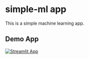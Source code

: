 # simple-ml app

This is a simple machine learning app.

## Demo App

[![Streamlit App](https://static.streamlit.io/badges/streamlit_badge_black_white.svg)](https://simple-ml.streamlitapp.com/)
